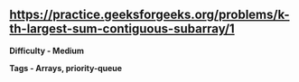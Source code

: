 ## https://practice.geeksforgeeks.org/problems/k-th-largest-sum-contiguous-subarray/1

**Difficulty - Medium**

**Tags - Arrays, priority-queue**

